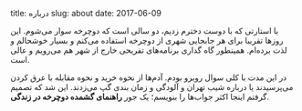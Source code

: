 title: درباره
slug: about
date: 2017-06-09

با استارتی که با دوست دخترم زدیم، دو سالی است که دوچرخه سوار می‌شوم. این روزها تقریبا برای هر جابجایی شهری از دوچرخه استفاده می‌کنم و بسیار خوشحالم و لذت برده‌ام. همینطور گاه گداری برنامه‌های تفریحی خارج از شهر هم می‌رویم و عالی است.

در این مدت با کلی سوال روبرو بودم. آدم‌ها از نحوه خرید و نحوه مقابله با عرق کردن می‌پرسیدند یا درباره شیب تهران و آلودگی و زمان بندی گپ می‌زدند. این شد که تصمیم گرفتم اینجا اکثر جواب‌ها را بنویسم؛ یک جور **راهنمای گشمده دوچرخه در زندگی**. 

